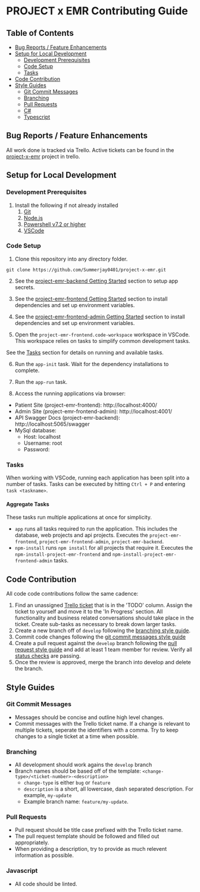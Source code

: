 # PROJECT x EMR Contributing Guide

## Table of Contents

- [Bug Reports / Feature Enhancements](#bug-reports--feature-enhancements)
- [Setup for Local Development](#setup-for-local-development)
  - [Development Prerequisites](#development-prerequisites)
  - [Code Setup](#code-setup)
  - [Tasks](#tasks)
- [Code Contribution](#code-contribution)
- [Style Guides](#style-guides)
  - [Git Commit Messages](#git-commit-messages)
  - [Branching](#branching)
  - [Pull Requests](#pull-requests)
  - [C#](#c)
  - [Typescript](#typescript)

## Bug Reports / Feature Enhancements

All work done is tracked via Trello. Active tickets can be found in the [project-x-emr](https://trello.com/b/xFDJDZFT/emr) project in trello.

## Setup for Local Development

### Development Prerequisites

1. Install the following if not already installed
   1. [Git](https://git-scm.com/downloads)
   2. [Node.js](https://nodejs.org/en/download/)
   3. [Powershell v7.2 or higher](https://docs.microsoft.com/en-us/powershell/scripting/install/installing-powershell-on-windows?WT.mc_id=THOMASMAURER-blog-thmaure&view=powershell-7#msi)
   4. [VSCode](https://code.visualstudio.com/)

### Code Setup

1. Clone this repository into any directory folder.

```shell
git clone https://github.com/Summerjay0401/project-x-emr.git
```

2. See the [project-emr-backend Getting Started](/src/project-emr-backend/) section to setup app secrets.

3. See the [project-emr-frontend Getting Started](/src/project-emr-frontend/) section to install dependencies and set up environment variables.

4. See the [project-emr-frontend-admin Getting Started](/src/project-emr-frontend-admin/) section to install dependencies and set up environment variables.

5. Open the `project-emr-frontend.code-workspace` workspace in VSCode. This workspace relies on tasks to simplify common development tasks.

See the [Tasks](#tasks) section for details on running and available tasks.

6. Run the `app-init` task. Wait for the dependency installations to complete.

7. Run the `app-run` task.

8. Access the running applications via browser:

- Patient Site (project-emr-frontend): http://localhost:4000/
- Admin Site (project-emr-frontend-admin): http://localhost:4001/
- API Swagger Docs (project-emr-backend): http://localhost:5065/swagger
- MySql database:
  - Host: localhost
  - Username: root
  - Password:

### Tasks

When working with VSCode, running each application has been split into a number of tasks. Tasks can be executed by hitting `Ctrl + P` and entering `task <taskname>`.

#### Aggregate Tasks

These tasks run multiple applications at once for simplicity.

- `app` runs all tasks required to run the application. This includes the database, web projects and api projects. Executes the `project-emr-frontend`, `project-emr-frontend-admin`, `project-emr-backend`.
- `npm-install` runs `npm install` for all projects that require it. Executes the `npm-install-project-emr-frontend` and `npm-install-project-emr-frontend-admin` tasks.

## Code Contribution

All code code contributions follow the same cadence:

1. Find an unassigned [Trello ticket](https://trello.com/b/xFDJDZFT/emr) that is in the 'TODO' column. Assign the ticket to yourself and move it to the 'In Progress' section. All functionality and business related conversations should take place in the ticket. Create sub-tasks as necessary to break down larger tasks.
2. Create a new branch off of `develop` following the [branching style guide](#branching).
3. Commit code changes following the [git commit messages style guide](#git-commit-messages)
4. Create a pull request against the `develop` branch following the [pull request style guide](#pull-requests) and add at least 1 team member for review. Verify all [status checks](https://docs.github.com/en/pull-requests/collaborating-with-pull-requests/collaborating-on-repositories-with-code-quality-features/about-status-checks) are passing.
5. Once the review is approved, merge the branch into develop and delete the branch.

## Style Guides

### Git Commit Messages

- Messages should be concise and outline high level changes.
- Commit messages with the Trello ticket name. If a change is relevant to multiple tickets, seperate the identifiers with a comma. Try to keep changes to a single ticket at a time when possible.

### Branching

- All development should work agains the `develop` branch
- Branch names should be based off of the template: `<change-type>/<ticket-number>-<description>`
  - `change-type` is either `bug` or `feature`
  - `description` is a short, all lowercase, dash separated description. For example, `my-update`
  - Example branch name: `feature/my-update`.

### Pull Requests

- Pull request should be title case prefixed with the Trello ticket name.
- The pull request template should be followed and filled out appropriately.
- When providing a description, try to provide as much relevent information as possible.

### Javascript

- All code should be linted.
